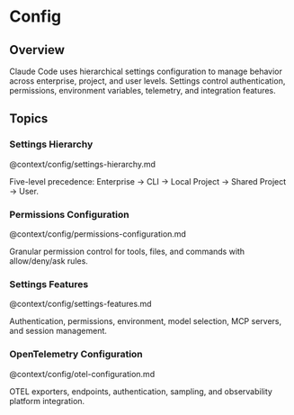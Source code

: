 # Config

## Overview
Claude Code uses hierarchical settings configuration to manage behavior across enterprise, project, and user levels. Settings control authentication, permissions, environment variables, telemetry, and integration features.

## Topics

### Settings Hierarchy
@context/config/settings-hierarchy.md

Five-level precedence: Enterprise → CLI → Local Project → Shared Project → User.

### Permissions Configuration
@context/config/permissions-configuration.md

Granular permission control for tools, files, and commands with allow/deny/ask rules.

### Settings Features
@context/config/settings-features.md

Authentication, permissions, environment, model selection, MCP servers, and session management.

### OpenTelemetry Configuration
@context/config/otel-configuration.md

OTEL exporters, endpoints, authentication, sampling, and observability platform integration.